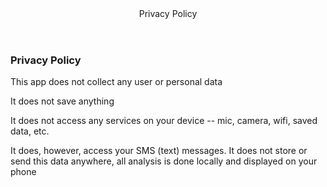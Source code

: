 <header>
Privacy Policy
</header>

### Privacy Policy ###

This app does not collect any user or personal data

It does not save anything

It does not access any services on your device -- mic, camera, wifi, saved data, etc.

It does, however, access your SMS (text) messages. It does not store or send this data anywhere, all analysis is done locally and displayed on your phone
